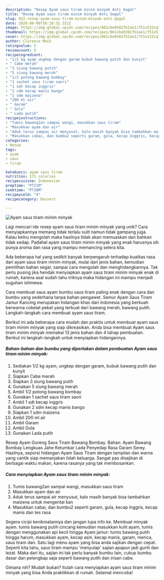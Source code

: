```yaml
---
description: "Resep Ayam saus tiram minim minyak Anti Gagal"
title: "Resep Ayam saus tiram minim minyak Anti Gagal"
slug: 922-resep-ayam-saus-tiram-minim-minyak-anti-gagal
date: 2020-06-06T16:18:31.321Z
image: https://img-global.cpcdn.com/recipes/861cbe0381fb1ae1/751x532cq70/ayam-saus-tiram-minim-minyak-foto-resep-utama.jpg
thumbnail: https://img-global.cpcdn.com/recipes/861cbe0381fb1ae1/751x532cq70/ayam-saus-tiram-minim-minyak-foto-resep-utama.jpg
cover: https://img-global.cpcdn.com/recipes/861cbe0381fb1ae1/751x532cq70/ayam-saus-tiram-minim-minyak-foto-resep-utama.jpg
author: Clarence Mack
ratingvalue: 5
reviewcount: 6
recipeingredient:
- "1/2 kg ayam ungkep dengan garam bubuk bawang putih dan kunyit"
- " Cabe merah"
- "3 siung bawang putih"
- "5 siung bawang merah"
- "1/2 potong bawang bombay"
- "1 sachet saus tiram saori"
- "1 sdt kecap inggris"
- "2 sdm kecap manis bango"
- "1 sdm maizena"
- "200 ml air"
- " Garam"
- " Gula"
- " Lada putih"
recipeinstructions:
- "Tumis bawang2an sampai wangi, masukkan saus tiram"
- "Masukkan ayam dan air"
- "Aduk terus sampai air menyusut, kalo masih banyak bisa tambahkan maizena untuk mengental kan"
- "Masukkan cabai, dan bumbu2 seperti garam, gula, kecap Inggris, kecap manis dan tes rasa"
categories:
- Resep
tags:
- ayam
- saus
- tiram

katakunci: ayam saus tiram 
nutrition: 171 calories
recipecuisine: Indonesian
preptime: "PT21M"
cooktime: "PT38M"
recipeyield: "4"
recipecategory: Dessert

---
```



![Ayam saus tiram minim minyak](https://img-global.cpcdn.com/recipes/861cbe0381fb1ae1/751x532cq70/ayam-saus-tiram-minim-minyak-foto-resep-utama.jpg)

Lagi mencari ide resep ayam saus tiram minim minyak yang unik? Cara menyiapkannya memang tidak terlalu sulit namun tidak gampang juga. Kalau keliru mengolah maka hasilnya tidak akan memuaskan dan bahkan tidak sedap. Padahal ayam saus tiram minim minyak yang enak harusnya sih punya aroma dan rasa yang mampu memancing selera kita.

Ada beberapa hal yang sedikit banyak berpengaruh terhadap kualitas rasa dari ayam saus tiram minim minyak, mulai dari jenis bahan, kemudian pemilihan bahan segar, sampai cara mengolah dan menghidangkannya. Tak perlu pusing jika hendak menyiapkan ayam saus tiram minim minyak enak di rumah, karena asal sudah tahu triknya maka hidangan ini mampu menjadi suguhan istimewa.

Cara membuat saus ayam bumbu saus tiram paling enak dengan cara dan bumbu yang sederhana tanpa bahan pengawet. Semur Ayam Saus Tiram Jamur Kancing merupakan hidangan khas dari indonesia yang berkuah berwarna cokelat pekat yang terbuat dari bawang merah, bawang putih. Langkah-langkah cara membuat ayam saus tiram.


Berikut ini ada beberapa cara mudah dan praktis untuk membuat ayam saus tiram minim minyak yang siap dikreasikan. Anda bisa membuat Ayam saus tiram minim minyak memakai 13 jenis bahan dan 4 tahap pembuatan. Berikut ini langkah-langkah untuk menyiapkan hidangannya.

<!--inarticleads1-->

##### Bahan-bahan dan bumbu yang diperlukan dalam pembuatan Ayam saus tiram minim minyak:

1. Sediakan 1/2 kg ayam, ungkep dengan garam, bubuk bawang putih dan kunyit
1. Siapkan  Cabe merah
1. Siapkan 3 siung bawang putih
1. Gunakan 5 siung bawang merah
1. Ambil 1/2 potong bawang bombay
1. Gunakan 1 sachet saus tiram saori
1. Ambil 1 sdt kecap inggris
1. Gunakan 2 sdm kecap manis bango
1. Siapkan 1 sdm maizena
1. Ambil 200 ml air
1. Ambil  Garam
1. Ambil  Gula
1. Gunakan  Lada putih


Resep Ayam Goreng Saos Tiram Bawang Bombay. Bahan: Ayam Bawang Bombay Lengkuas Jahe Ketumbar Lada Penyedap Rasa Garam Serey. Hasilnya, seporsi hidangan Ayam Saus Tiram dengan tampilan dan warna yang cantik siap memanjakan lidah keluarga. Sangat pas disajikan di berbagai waktu makan, karena rasanya yang tak membosankan. 

<!--inarticleads2-->

##### Cara menyiapkan Ayam saus tiram minim minyak:

1. Tumis bawang2an sampai wangi, masukkan saus tiram
1. Masukkan ayam dan air
1. Aduk terus sampai air menyusut, kalo masih banyak bisa tambahkan maizena untuk mengental kan
1. Masukkan cabai, dan bumbu2 seperti garam, gula, kecap Inggris, kecap manis dan tes rasa


Segera cicipi kenikmatannya dan jangan lupa info ke. Membuat minyak ayam. tumis bawang putih cincang kemudian masukkan kulit ayam, tumis dengan menggunakan api kecil hingga Ayam jamur: tumis bawang putih hingga harum, masukkan ayam, kecap asin, kecap manis, garam, merica, saus tiram dan. Satu lagi menu ayam yang bisa anda sajikan dengan cepat. Seperti kita tahu, saus tiram mampu &#39;menyulap&#39; sajian apapun jadi gurih dan lezat. Maka dari itu, sajian ini tak perlu banyak bumbu lain, cukup bumbu dasar dan pelengkap saja seperti bawang putih dan irisan cabe. 

Gimana nih? Mudah bukan? Itulah cara menyiapkan ayam saus tiram minim minyak yang bisa Anda praktikkan di rumah. Selamat mencoba!
